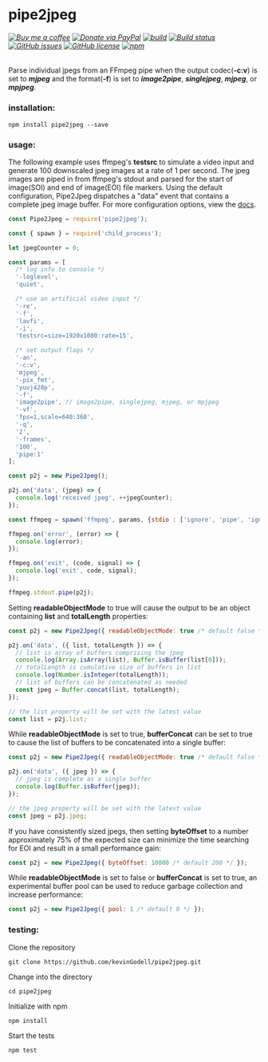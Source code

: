 # pipe2jpeg
###### [![Buy me a coffee](https://img.shields.io/badge/-buy%20me%20a%20coffee-red?logo=buy%20me%20a%20coffee)](https://buymeacoffee.com/kevinGodell) [![Donate via PayPal](https://img.shields.io/badge/Donate-Paypal-blue)](https://www.paypal.com/donate/?business=HTMERJAFHJJEU&no_recurring=0&item_name=support+open+source+software+development&currency_code=USD) [![build](https://github.com/kevinGodell/pipe2jpeg/actions/workflows/node.js.yml/badge.svg)](https://github.com/kevinGodell/pipe2jpeg/actions/workflows/node.js.yml) [![Build status](https://ci.appveyor.com/api/projects/status/jbqs74nnvc1x7v9u/branch/master?svg=true)](https://ci.appveyor.com/project/kevinGodell/pipe2jpeg/branch/master) [![GitHub issues](https://img.shields.io/github/issues/kevinGodell/pipe2jpeg.svg)](https://github.com/kevinGodell/pipe2jpeg/issues) [![GitHub license](https://img.shields.io/badge/license-MIT-blue.svg)](https://raw.githubusercontent.com/kevinGodell/pipe2jpeg/master/LICENSE)  [![npm](https://img.shields.io/npm/dt/pipe2jpeg.svg?style=flat-square)](https://www.npmjs.com/package/pipe2jpeg)
Parse individual jpegs from an FFmpeg pipe when the output codec(**-c:v**) is set to ***mjpeg*** and the format(**-f**) is set to ***image2pipe***, ***singlejpeg***, ***mjpeg***, or ***mpjpeg***.
### installation:
```
npm install pipe2jpeg --save
```
### usage:
The following example uses ffmpeg's **testsrc** to simulate a video input and generate 100 downscaled jpeg images at a rate of 1 per second. The jpeg images are piped in from ffmpeg's stdout and parsed for the start of image(SOI) and end of image(EOI) file markers. Using the default configuration, Pipe2Jpeg dispatches a "data" event that contains a complete jpeg image buffer. For more configuration options, view the [docs](https://kevingodell.github.io/pipe2jpeg/Pipe2Jpeg.html).
```javascript
const Pipe2Jpeg = require('pipe2jpeg');

const { spawn } = require('child_process');

let jpegCounter = 0;

const params = [
  /* log info to console */
  '-loglevel',
  'quiet',

  /* use an artificial video input */
  '-re',
  '-f',
  'lavfi',
  '-i',
  'testsrc=size=1920x1080:rate=15',

  /* set output flags */
  '-an',
  '-c:v',
  'mjpeg',
  '-pix_fmt',
  'yuvj420p',
  '-f',
  'image2pipe', // image2pipe, singlejpeg, mjpeg, or mpjpeg
  '-vf',
  'fps=1,scale=640:360',
  '-q',
  '2',
  '-frames',
  '100',
  'pipe:1'
];

const p2j = new Pipe2Jpeg();

p2j.on('data', (jpeg) => {
  console.log('received jpeg', ++jpegCounter);
});

const ffmpeg = spawn('ffmpeg', params, {stdio : ['ignore', 'pipe', 'ignore']});

ffmpeg.on('error', (error) => {
  console.log(error);
});

ffmpeg.on('exit', (code, signal) => {
  console.log('exit', code, signal);
});

ffmpeg.stdout.pipe(p2j);
```
Setting **readableObjectMode** to true will cause the output to be an object containing **list** and **totalLength** properties:
```javascript
const p2j = new Pipe2Jpeg({ readableObjectMode: true /* default false */ });

p2j.on('data', ({ list, totalLength }) => {
  // list is array of buffers comprising the jpeg
  console.log(Array.isArray(list), Buffer.isBuffer(list[0]));
  // totalLength is cumulative size of buffers in list
  console.log(Number.isInteger(totalLength));
  // list of buffers can be concatenated as needed
  const jpeg = Buffer.concat(list, totalLength);
});

// the list property will be set with the latest value
const list = p2j.list;
```
While **readableObjectMode** is set to true, **bufferConcat** can be set to true to cause the list of buffers to be concatenated into a single buffer:
```javascript
const p2j = new Pipe2Jpeg({ readableObjectMode: true /* default false */, bufferConcat: true /* default false */ });

p2j.on('data', ({ jpeg }) => {
  // jpeg is complete as a single buffer
  console.log(Buffer.isBuffer(jpeg));
});

// the jpeg property will be set with the latest value
const jpeg = p2j.jpeg;
```
If you have consistently sized jpegs, then setting **byteOffset** to a number approximately 75% of the expected size can minimize the time searching for EOI and result in a small performance gain:
```javascript
const p2j = new Pipe2Jpeg({ byteOffset: 10000 /* default 200 */ });
```
While **readableObjectMode** is set to false or **bufferConcat** is set to true, an experimental buffer pool can be used to reduce garbage collection and increase performance:
```javascript
const p2j = new Pipe2Jpeg({ pool: 1 /* default 0 */ });
```
### testing:
Clone the repository
```
git clone https://github.com/kevinGodell/pipe2jpeg.git
```
Change into the directory
```
cd pipe2jpeg
```
Initialize with npm
```
npm install
```
Start the tests
```
npm test
```
